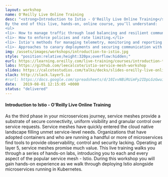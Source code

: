 ```yaml
---
layout: workshop
name: O'Reilly Live Online Training
desc: "<strong>Introduction to Istio - O'Reilly Live Online Training</strong>
By the end of this live, hands-on, online course, you’ll understand:
<ul>
<li>- How to manage traffic through load balancing and resilient communications.</li>
<li>- How to enforce policies and rate limiting.</li>
<li>- Istio's methods for managing telemetry, monitoring and reporting.</li>
<li>- Approaches to canary deployments and securing communication with Istio.</li></ul>"
img: /assets/images/workshops/introduction-to-istio.jpg
style: "position:relative;height:320px;overflow:hidden;"
eurl: https://learning.oreilly.com/live-training/courses/introduction-to-istio/0636920282938/
labs: https://github.com/leecalcote/istio-service-mesh-workshop
slides: https://calcotestudios.com/talks/decks/slides-oreilly-live-online-training-introduction-to-istio-february-2020.html
slack: http://slack.layer5.io
#rurl: https://docs.google.com/spreadsheets/d/10IvvNBiRUimFy2IDpLGzGwuiiVl3vFstN7Bx8fJDB0c/edit?usp=sharing
date:   2019-08-01 12:15:05 +0000
status: "delivered"
---  
```


<h4>Introduction to Istio - O'Reilly Live Online Training</h4>
As the third phase in your microservices journey, service meshes provide a substrate of secure connectivity, uniform visibility and granular control over service requests. Service meshes have quickly entered the cloud native landscape filling unmet service-level needs. Organizations that have adopted containers and who are running a handful or more of microservices find tools to provide observability, control and security lacking. Operating at layer 5, service meshes promise much value. This live training walks you through a series of hands-on labs, introducing you to each and every aspect of the popular service mesh - Istio. During this workshop you will gain hands-on experience as we walk through deploying Istio alongside microservices running in Kubernetes.